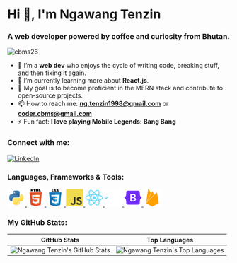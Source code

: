 <!-- 
Secret GitHub Profile View. 
1. Create repository with your GitHub username
2. Add README.md
3. Configure README.md with your profile summary.
-->

# Hi 👋, I'm Ngawang Tenzin
### A web developer powered by coffee and curiosity from Bhutan.

<p align="left">
  <img src="https://komarev.com/ghpvc/?username=cbms26&label=Profile%20views&color=0e75b6&style=flat" alt="cbms26" />
</p>

- 🚀 I’m a **web dev** who enjoys the cycle of writing code, breaking stuff, and then fixing it again.
- 🌱 I’m currently learning more about **React.js**.
- 🎯 My goal is to become proficient in the MERN stack and contribute to open-source projects.
- 📫 How to reach me: **ng.tenzin1998@gmail.com** or **coder.cbms@gmail.com**
- ⚡ Fun fact: **I love playing Mobile Legends: Bang Bang**

### Connect with me:
<!-- Social links need HTML for image sizing -->
<a href="https://www.linkedin.com/in/cbms26" target="blank"><img align="center" src="https://raw.githubusercontent.com/rahuldkjain/github-profile-readme-generator/master/src/images/icons/Social/linked-in-alt.svg" alt="LinkedIn" height="30" width="40" /></a>

### Languages, Frameworks & Tools:
<!-- Icons need HTML for image sizing and alignment -->
<p>
  <a href="https://www.python.org" target="_blank" rel="noreferrer"> <img src="https://raw.githubusercontent.com/devicons/devicon/master/icons/python/python-original.svg" alt="python" width="40" height="40"/> </a> 
  <a href="https://www.w3.org/html/" target="_blank" rel="noreferrer"> <img src="https://raw.githubusercontent.com/devicons/devicon/master/icons/html5/html5-original-wordmark.svg" alt="html5" width="40" height="40"/> </a> 
  <a href="https://www.w3schools.com/css/" target="_blank" rel="noreferrer"> <img src="https://raw.githubusercontent.com/devicons/devicon/master/icons/css3/css3-original-wordmark.svg" alt="css3" width="40" height="40"/> </a> 
  <a href="https://developer.mozilla.org/en-US/docs/Web/JavaScript" target="_blank" rel="noreferrer"> <img src="https://raw.githubusercontent.com/devicons/devicon/master/icons/javascript/javascript-original.svg" alt="javascript" width="40" height="40"/> </a>
  <a href="https://react.dev" target="_blank" rel="noreferrer"> <img src="https://raw.githubusercontent.com/devicons/devicon/master/icons/react/react-original.svg" alt="react" width="40" height="40"/> </a>
  <a href="https://tailwindcss.com/" target="_blank" rel="noreferrer"> <img src="https://raw.githubusercontent.com/devicons/devicon/master/icons/tailwindcss/tailwindcss-original-wordmark.svg" alt="tailwind" width="40" height="40"/> </a>
  <a href="https://getbootstrap.com" target="_blank" rel="noreferrer"> <img src="https://raw.githubusercontent.com/devicons/devicon/master/icons/bootstrap/bootstrap-plain.svg" alt="bootstrap" width="40" height="40"/> </a>
  <a href="https://firebase.google.com/" target="_blank" rel="noreferrer"> <img src="https://raw.githubusercontent.com/devicons/devicon/master/icons/firebase/firebase-plain.svg" alt="firebase" width="40" height="40"/> </a>
</p>

### My GitHub Stats:

| GitHub Stats | Top Languages |
| :---: | :---: |
| <img src="https://github-readme-stats.vercel.app/api?username=cbms26&show_icons=true&locale=en&theme=tokyonight" alt="Ngawang Tenzin's GitHub Stats" /> | <img src="https://github-readme-stats.vercel.app/api/top-langs?username=cbms26&layout=compact&locale=en&theme=tokyonight" alt="Ngawang Tenzin's Top Languages" /> |
